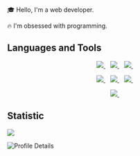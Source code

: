 🎓 Hello, I'm a web developer.

🔥 I'm obsessed with programming.

## Languages and Tools

<p align='center'>
  <a href="#">
    <img src="https://img.shields.io/badge/HTML-d5d5d5?style=for-the-badge&logo=HTML5" />
  </a>&nbsp;&nbsp;
  <a href="#">
    <img src="https://img.shields.io/badge/CSS-d5d5d5?style=for-the-badge&logo=CSS3" />
  </a>&nbsp;&nbsp; 
   <a href="#">
    <img src="https://img.shields.io/badge/SASS-d5d5d5?style=for-the-badge&logo=sass" />
  </a>&nbsp;&nbsp;  
</p>
<p align='center'>
  <a href="#">
    <img src="https://img.shields.io/badge/JavaScript-d5d5d5?style=for-the-badge&logo=JavaScript" />
  </a>&nbsp;&nbsp;
  <a href="#">
    <img src="https://img.shields.io/badge/React-d5d5d5?style=for-the-badge&logo=React" />
  </a>&nbsp;&nbsp; 
   <a href="#">
    <img src="https://img.shields.io/badge/Redux-d5d5d5?style=for-the-badge&logo=Redux" />
  </a>&nbsp;&nbsp;  
</p>
<p align='center'>
  <a href="#">
    <img src="https://img.shields.io/badge/GIT-d5d5d5?style=for-the-badge&logo=git" />
  </a>&nbsp;&nbsp;
    
</p>

## Statistic

<img align="center" src="https://github-readme-stats.vercel.app/api/top-langs/?username=gray-starling&layout=compact&theme=buefy&hide_border=true" /> 

![Profile Details](http://github-profile-summary-cards.vercel.app/api/cards/profile-details?username=gray-starling)

